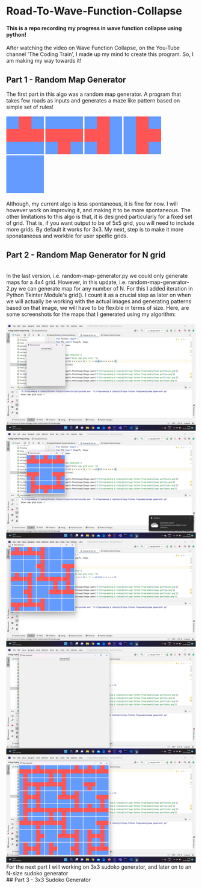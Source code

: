 # Road-To-Wave-Function-Collapse
#### This is a repo recording my progress in wave function collapse using python!
After watching the video on Wave Function Collapse, on the You-Tube channel 'The Coding Train', I made up my mind to create this program.
So, I am making my way towards it!
<br>
## Part 1 - Random Map Generator
The first part in this algo was a random map generator. A program that takes few roads as inputs and generates a maze like pattern based on simple set of rules!
<br>
<br>
<img src="map gen\up.png">
<img src="map gen\down.png">
<img src="map gen\left.png">
<img src="map gen\right.png">
<img src="map gen\blank.png">
<br>
<br>
Although, my current algo is less spontaneous, it is fine for now. 
I will however work on improving it, and making it to be more spontaneous.
The other limitations to this algo is that, it is designed particularly for a fixed set of grid. That is, if you want output to be of 5x5 grid, you will need to include more grids. By default it works for 3x3.
My next, step is to make it more sponataneous and workble for user speific grids.
<br>
## Part 2 - Random Map Generator for N grid
<br>
In the last version, i.e. random-map-generator.py we could only generate maps for a 4x4 grid. However, in this update, i.e. random-map-generator-2.py we can generate map for any number of N. For this I added iteration in Python Tkinter Module's grid().
I count it as a crucial step as later on when we will actually be working with the actual images and generating patterns based on that image, we will have to be flexible in terms of size.
Here, are some screenshots for the maps that I generated using my algorithm:
<br>
<br>
<img src="map gen\2-1 (5).png">
<img src="map gen\2-1 (1).png">
<img src="map gen\2-1 (2).png">
<img src="map gen\2-1 (3).png">
<img src="map gen\2-1 (4).png">
<br>
For the next part I will working on 3x3 sudoko generator, and later on to an N-size sudoko generator
<br>
## Part 3 - 3x3 Sudoko Generator
